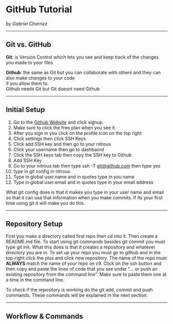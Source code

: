 # GitHub Tutorial

by *Gabriel Charriez*

---
## Git vs. GitHub
**Git**: is Version Control which lets you see and keep track of the changes  
  you made to your files
  
**Github**: the same as Git but you can collaborate with others and they can also make changes to your code  
  if you allow them to.  
    Github needs Git but Git doesnt need Github
  
    




---
## Initial Setup
1. Go to the [Github Website](http://www.github.com) and click signup. 
2. Make sure to click the free plan when you see it.  
3. After you sign in you click on the profile icon on the top right
4. Click settings then click SSH Keys
5. Click add SSH key and then go to your nitrous
6. Click your username then go to dashbaord
7. Click the SSH keys tab then copy the SSH key to Github
8. Add SSH Key
9. Go to your nitrous tab then type ssh -T git@github.com then type yes
10.  type in git config in nitrous 
11. Type in global user.name and in quotes type in you name
12. Type in global user.email and in quotes type in your email address

What git config does is that it makes you type in your user name and email so that it can use that information when you 
make commits. If its your first time using git it will make you do this.






---
## Repository Setup
First you make a directory called first repo then cd into it. Then create a README.md file.
To start using git commands besides git commit you must type git init. What this does is that it
creates a repository and whatever directory you are in. To set up your repo you must go to github and
in the top-right click the plus and click new repository. The name of the repo must **ALWAYS**
match the name of your repo on c9. Click on the ssh button and then copy and paste the lines of code that you 
see under "... or push an existing repository from the command line". Make sure to paste them one at a time in
the command line.  

To check if the repository is working do the git add, commit and push commands. These commands
will be explained in the next section.



---
## Workflow & Commands
